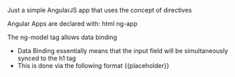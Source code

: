 Just a simple AngularJS app that uses the concept of directives

Angular Apps are declared with:
html ng-app

The ng-model tag allows data binding
- Data Binding essentially means that the input field will be simultaneously synced to the h1 tag 
- This is done via the following format {{placeholder}}

